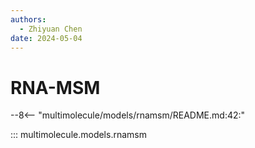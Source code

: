 ```yaml
---
authors:
  - Zhiyuan Chen
date: 2024-05-04
---
```


# RNA-MSM

--8<-- "multimolecule/models/rnamsm/README.md:42:"

::: multimolecule.models.rnamsm
